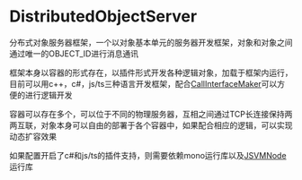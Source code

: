 # DistributedObjectServer

分布式对象服务器框架，一个以对象基本单元的服务器开发框架，对象和对象之间通过唯一的OBJECT_ID进行消息通讯

框架本身以容器的形式存在，以插件形式开发各种逻辑对象，加载于框架内运行，目前可以用c++，c#，js/ts三种语言开发框架，配合[CallInterfaceMaker](https://github.com/sagasarate/CallInterfaceMaker)可以方便的进行逻辑开发

容器可以存在多个，可以位于不同的物理服务器，互相之间通过TCP长连接保持两两互联，对象本身可以自由的部署于各个容器中，如果配合相应的逻辑，可以实现动态扩容效果

如果配置开启了c#和js/ts的插件支持，则需要依赖mono运行库以及[JSVMNode](https://github.com/sagasarate/JSVMNode)运行库
